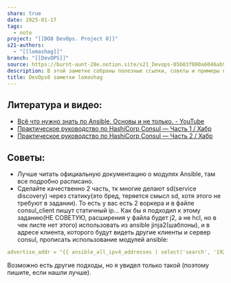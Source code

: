 ```yaml
---
share: true
date: 2025-01-17
tags:
  - note
project: "[[DO8 DevOps. Project 8]]"
s21-authors:
  - "[[lomashag]]"
branch: "[[DevOPS]]"
source: https://burnt-aunt-28e.notion.site/s21_Devops-05b03f080a6046ab90507df5b990f6b2
description: В этой заметке собраны полезные ссылки, советы и примеры касающиеся DevOps8.
title: DevOps8 заметки lomashag
---
```


## Литература и видео:

- [Всё что нужно знать по Ansible. Основы и не только. - YouTube](https://youtu.be/YYjCwLs-1hA?si=PWn27bIHJrJkBA7Z)
- [Практическое руководство по HashiCorp Consul — Часть 1 / Хабр](https://habr.com/ru/articles/531602/)
- [Практическое руководство по HashiCorp Consul — Часть 2 / Хабр](https://habr.com/ru/articles/536444/)

## Советы:
- Лучше читать официальную документацию о модулях Ansible, там все подробно расписано.
- Сделайте качественно 2 часть, тк многие делают sd(service discovery) через статику(это бред, теряется смысл sd, хотя этого не требуют в задании). То есть у вас есть 2 воркера и в файле consul_client пишут статичный ip…
Как бы я подходил к этому заданию(НЕ СОВЕТУЮ, расширения у файла будет j2, а не hcl, но в чек листе нет этого) использовать из ansible jinja2(шаблоны), и в адресе клиента, которого будут видеть другие клиенты и сервер consul, прописать использование модулей ansible:

```yaml
advertise_addr = "{{ ansible_all_ipv4_addresses | select('search', '192.168.56') | list | first }}" 
```

Возможно есть другие подходы, но я увидел только такой (поэтому пишите, если нашли лучше).
